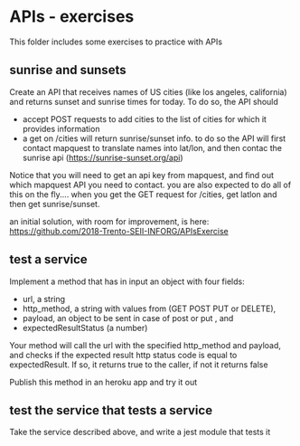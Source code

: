# APIs - exercises

This folder includes some exercises to practice with APIs

## sunrise and sunsets

Create an API that receives names of US cities (like los angeles, california) and returns sunset and sunrise times for today.
To do so, the API should

- accept POST requests to add cities to the list of cities for which it provides information
- a get on /cities will return sunrise/sunset info. to do so the API will first contact mapquest to translate names into lat/lon, and then contac the sunrise api (https://sunrise-sunset.org/api) 

Notice that you will need to get an api key from mapquest, and find out which mapquest API you need to contact. you are also expected to do all of this on the fly.... when you get the GET request for /cities, get latlon and then get sunrise/sunset.

an initial solution, with room for improvement, is here: https://github.com/2018-Trento-SEII-INFORG/APIsExercise

## test a service

Implement a method that has in input an object with four fields: 
- url, a string 
- http_method, a string with values from (GET POST PUT or DELETE), 
- payload, an object to be sent in case of post or put , and 
- expectedResultStatus (a number)

Your method will call the url with the specified http_method and payload, and checks if the expected result http status code is equal to expectedResult.
If so, it returns true to the caller, if not it returns false

Publish this method in an heroku app and try it out

## test the service that tests a service
Take the service described above, and write a jest module that tests it




